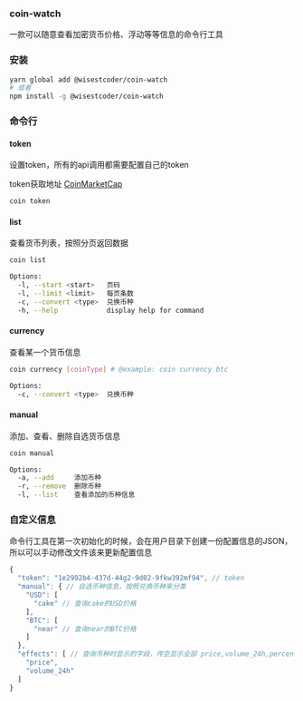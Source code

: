 ### coin-watch

一款可以随意查看加密货币价格、浮动等等信息的命令行工具

### 安装

```bash
yarn global add @wisestcoder/coin-watch
# 或者
npm install -g @wisestcoder/coin-watch
```

### 命令行

#### token

设置token，所有的api调用都需要配置自己的token

token获取地址 [CoinMarketCap](https://coinmarketcap.com/api/)

```bash
coin token
```

#### list

查看货币列表，按照分页返回数据

```bash
coin list

Options:
  -l, --start <start>   页码
  -l, --limit <limit>   每页条数
  -c, --convert <type>  兑换币种
  -h, --help            display help for command
```

#### currency

查看某一个货币信息

```bash
coin currency [coinType] # @example: coin currency btc

Options:
  -c, --convert <type>  兑换币种
```

#### manual

添加、查看、删除自选货币信息

```bash
coin manual

Options:
  -a, --add     添加币种
  -r, --remove  删除币种
  -l, --list    查看添加的币种信息
```

### 自定义信息

命令行工具在第一次初始化的时候，会在用户目录下创建一份配置信息的JSON，所以可以手动修改文件该来更新配置信息

```javascript
{
  "token": "1e2992b4-437d-44g2-9d02-9fkw392mf94", // token
  "manual": { // 自选币种信息，按照兑换币种来分类
    "USD": [
      "cake" // 查询cake的USD价格
    ],
    "BTC": [
      "near" // 查询near的BTC价格
    ]
  },
  "effects": [ // 查询币种时显示的字段，传空显示全部 price,volume_24h,percent_change_1h,percent_change_24h,percent_change_7d,percent_change_30d,percent_change_60d,percent_change_90d
    "price",
    "volume_24h"
  ]
}
```
